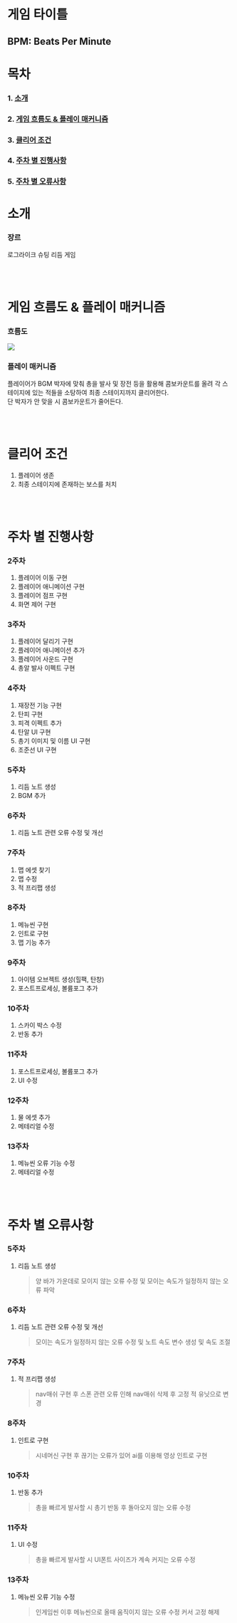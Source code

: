 # 게임 타이틀
## BPM: Beats Per Minute

# 목차
### 1. [소개](#소개)
### 2. [게임 흐름도 & 플레이 매커니즘](#게임-흐름도--플레이-매커니즘)
### 3. [클리어 조건](#클리어-조건)
### 4. [주차 별 진행사항](#주차-별-진행사항)
### 5. [주차 별 오류사항](#주차-별-오류사항)

# 소개

### 장르

로그라이크 슈팅 리듬 게임

<br><br>

# 게임 흐름도 & 플레이 매커니즘

### 흐름도
  <img src="./흐름도.png">
  
### 플레이 매커니즘
  플레이어가 BGM 박자에 맞춰 총을 발사 및 장전 등을 활용해 콤보카운트를 올려 각 스테이지에 있는 적들을 소탕하여 최종 스테이지까지 클리어한다. <br>
  단 박자가 안 맞을 시 콤보카운트가 줄어든다. <br>

<br><br>

# 클리어 조건

  1) 플레이어 생존 <br>
  2) 최종 스테이지에 존재하는 보스를 처치

<br><br>

# 주차 별 진행사항

### 2주차

  1) 플레이어 이동 구현
  2) 플레이어 애니메이션 구현
  3) 플레이어 점프 구현
  4) 화면 제어 구현

### 3주차

  1) 플레이어 달리기 구현
  2) 플레이어 애니메이션 추가
  3) 플레이어 사운드 구현
  4) 총알 발사 이펙트 구현

### 4주차

  1) 재장전 기능 구현
  2) 탄피 구현
  3) 피격 이펙트 추가
  4) 탄알 UI 구현
  5) 총기 이미지 및 이름 UI 구현
  6) 조준선 UI 구현

### 5주차

  1) 리듬 노트 생성
  2) BGM 추가

### 6주차

  1) 리듬 노트 관련 오류 수정 및 개선

### 7주차

  1) 맵 에셋 찾기
  2) 맵 수정
  3) 적 프리팹 생성
     
### 8주차

  1) 메뉴씬 구현
  2) 인트로 구현
  3) 맵 기능 추가

### 9주차

  1) 아이템 오브젝트 생성(힐팩, 탄창)
  2) 포스트프로세싱, 볼륨포그 추가

### 10주차

  1) 스카이 박스 수정
  2) 반동 추가

### 11주차

  1) 포스트프로세싱, 볼륨포그 추가
  2) UI 수정

### 12주차

  1) 물 에셋 추가
  2) 메테리얼 수정

### 13주차

  1) 메뉴씬 오류 기능 수정
  2) 메테리얼 수정

<br><br>

# 주차 별 오류사항

### 5주차

  1) 리듬 노트 생성
     > 양 바가 가운데로 모이지 않는 오류 수정 및 모이는 속도가 일정하지 않는 오류 파악

### 6주차

  1) 리듬 노트 관련 오류 수정 및 개선
     > 모이는 속도가 일정하지 않는 오류 수정 및 노트 속도 변수 생성 및 속도 조절

### 7주차

  1) 적 프리팹 생성
     > nav매쉬 구현 후 스폰 관련 오류 인해 nav매쉬 삭제 후 고정 적 유닛으로 변경

### 8주차

  1) 인트로 구현
     > 시네머신 구현 후 끊기는 오류가 있어 ai를 이용해 영상 인트로 구현

### 10주차

  1) 반동 추가
     > 총을 빠르게 발사할 시 총기 반동 후 돌아오지 않는 오류 수정

### 11주차

  1) UI 수정
     > 총을 빠르게 발사할 시 UI폰트 사이즈가 계속 커지는 오류 수정

### 13주차

  1) 메뉴씬 오류 기능 수정
     > 인게임씬 이후 메뉴씬으로 올때 움직이지 않는 오류 수정 커서 고정 해제

